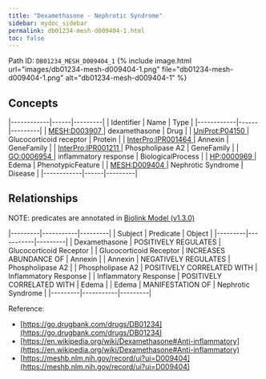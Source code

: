 ```yaml
---
title: "Dexamethasone - Nephrotic Syndrome"
sidebar: mydoc_sidebar
permalink: db01234-mesh-d009404-1.html
toc: false 
---
```



Path ID: `DB01234_MESH_D009404_1`
{% include image.html url="images/db01234-mesh-d009404-1.png" file="db01234-mesh-d009404-1.png" alt="db01234-mesh-d009404-1" %}

## Concepts

|------------|------|---------|
| Identifier | Name | Type    |
|------------|------|---------|
| <a href="https://identifiers.org/MESH:D003907">MESH:D003907 </a> | dexamethasone | Drug |
| <a href="https://identifiers.org/UniProt:P04150">UniProt:P04150 </a> | Glucocorticoid receptor | Protein |
| <a href="https://identifiers.org/InterPro:IPR001464">InterPro:IPR001464 </a> | Annexin | GeneFamily |
| <a href="https://identifiers.org/InterPro:IPR001211">InterPro:IPR001211 </a> | Phospholipase A2 | GeneFamily |
| <a href="https://identifiers.org/GO:0006954">GO:0006954 </a> | inflammatory response | BiologicalProcess |
| <a href="https://identifiers.org/HP:0000969">HP:0000969 </a> | Edema | PhenotypicFeature |
| <a href="https://identifiers.org/MESH:D009404">MESH:D009404 </a> | Nephrotic Syndrome | Disease |
|------------|------|---------|

## Relationships


NOTE: predicates are annotated in <a href="https://github.com/biolink/biolink-model/releases/tag/v1.3.0">Biolink Model (v1.3.0)</a>

|---------|-----------|---------|
| Subject | Predicate | Object  |
|---------|-----------|---------|
| Dexamethasone | POSITIVELY REGULATES | Glucocorticoid Receptor |
| Glucocorticoid Receptor | INCREASES ABUNDANCE OF | Annexin |
| Annexin | NEGATIVELY REGULATES | Phospholipase A2 |
| Phospholipase A2 | POSITIVELY CORRELATED WITH | Inflammatory Response |
| Inflammatory Response | POSITIVELY CORRELATED WITH | Edema |
| Edema | MANIFESTATION OF | Nephrotic Syndrome |
|---------|-----------|---------|

Reference: 
  - [https://go.drugbank.com/drugs/DB01234](https://go.drugbank.com/drugs/DB01234)
  - [https://en.wikipedia.org/wiki/Dexamethasone#Anti-inflammatory](https://en.wikipedia.org/wiki/Dexamethasone#Anti-inflammatory)
  - [https://meshb.nlm.nih.gov/record/ui?ui=D009404](https://meshb.nlm.nih.gov/record/ui?ui=D009404)
